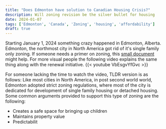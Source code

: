 ```yaml
---
title: "Does Edmonton have solution to Canadian Housing Crisis?"
description: Will zoning revision be the silver bullet for housing
date: 2024-01-07
tags: ['Edmonton', 'Canada', 'Zoning', 'housing', 'affordability']
draft: true
---
```

Starting January 1, 2024 something crazy happened in Edmonton, Alberta. Edmonton, the northmost city in North America got rid of it's single family only zoning. If someone needs a primer on zoning, this [small document](https://www.edmonton.ca/sites/default/files/public-files/What_is_Zoning_Final.pdf?cb=1704565160) might help. For more visual people the following video explains the same thing along with the renewal initiative.
{{< youtube VbEsgvYfGvc >}}

For someone lacking the time to watch the video, TLDR version is as follows:
Like most cities in North America, in post second world world, Edmonton adopted strict zoning regulations, where most of the city is dedicated for development of single family housing or detached housing. Some common arguments provided to support this type of zoning are the following:
* Creates a safe space for bringing up children
* Maintains property value
* Predictabilit 